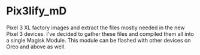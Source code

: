# Pix3lify_mD
Pixel 3 XL factory images and extract the files mostly needed in the new Pixel 3 devices. I've decided to gather these files and compiled them all into a single Magisk Module. This module can be flashed with other devices on Oreo and above as well.
